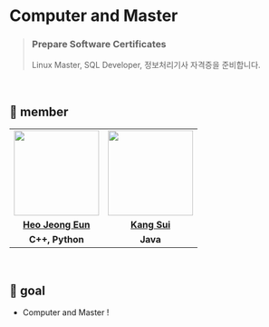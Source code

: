 # Computer and Master

> ### Prepare Software Certificates
> Linux Master, SQL Developer, 정보처리기사 자격증을 준비합니다. 

<br>

## 👋 member 
<table>
  <tr>
    <td align="center"><a href="https://github.com/Heo-Jeong-Eun"><img src="https://avatars.githubusercontent.com/Heo-Jeong-Eun" width="150px;" alt="">
    <td align="center"><a href="https://github.com/numerical43"><img src="https://avatars.githubusercontent.com/u/61495627?v=4" width="150px;" alt="">
  </tr>
  <tr>
    <td align="center"><a href="https://github.com/Heo-Jeong-Eun"><b>Heo Jeong Eun</b></td>
    <td align="center"><a href="https://github.com/numerical43"><b>Kang Sui</b></td>
  </tr>
  <tr>
    <td align="center"><strong>C++, Python</strong></td>
    <td align="center"><strong>Java</strong></td>
  </tr>
</table>

<br>

## 🚀 goal
- Computer and Master !
